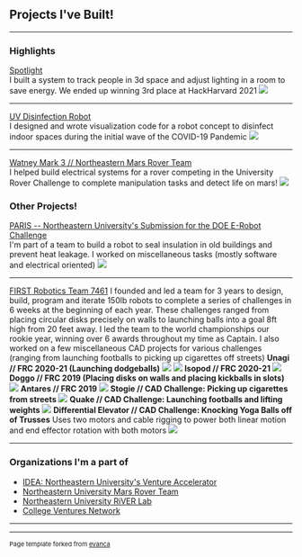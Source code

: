 ## Projects I've Built!

---

### Highlights 

[Spotlight](https://devpost.com/software/spotlight-6f8ct0)
<br>
I built a system to track people in 3d space and adjust lighting in a room to save energy. We ended up winning 3rd place at HackHarvard 2021 
<img src="images/spotlight.png?raw=true"/>

---
[UV Disinfection Robot](https://www.hackster.io/kevin-tran/wells-a-uv-c-disinfection-robot-for-indoor-spaces-946925)
<br>
I designed and wrote visualization code for a robot concept to disinfect indoor spaces during the initial wave of the COVID-19 Pandemic
<img src="images/wells.jpeg?raw=true"/>

---
[Watney Mark 3 // Northeastern Mars Rover Team]()
<br>
I helped build electrical systems for a rover competing in the University Rover Challenge to complete manipulation tasks and detect life on mars!
<img src="images/watney.jpg?raw=true"/>

### Other Projects!

[PARIS -- Northeastern University's Submission for the DOE E-Robot Challenge](https://coe.northeastern.edu/news/nu-team-paris-wins-in-phase-1-of-american-made-e-robot-prize/)
<br>
I'm part of a team to build a robot to seal insulation in old buildings and prevent heat leakage. I worked on miscellaneous tasks (mostly software and electrical oriented)
<img src="images/paris.jpg?raw=true"/>

---
[FIRST Robotics Team 7461](https://sushisquad.org/)
I founded and led a team for 3 years to design, build, program and iterate 150lb robots to complete a series of challenges in 6 weeks at the beginning of each year. These challenges ranged from placing circular disks precisely on walls to launching balls into a goal 8ft high from 20 feet away. I led the team to the world championships our rookie year, winning over 6 awards throughout my time as Captain. I also worked on a few miscellaneous CAD projects for various challenges (ranging from launching footballs to picking up cigarettes off streets)
**Unagi // FRC 2020-21 (Launching dodgeballs)**
<img src="images/unagin.jpg?raw=true"/>
<img src="images/unagi2.jpg?raw=true">
**Isopod // FRC 2020-21**
<img src="images/iso2.png?raw=true">
**Doggo // FRC 2019 (Placing disks on walls and placing kickballs in slots)**
<img src="images/doggo.jpg?raw=true">
**Antares // FRC 2019**
<img src="images/antares.jpg?raw=true">
**Stogie // CAD Challenge: Picking up cigarettes from streets**
<img src="images/Stogie2.png?raw=true">
**Quake // CAD Challenge: Launching footballs and lifting weights**
<img src="images/quake.png?raw=true">
**Differential Elevator // CAD Challenge: Knocking Yoga Balls off of Trusses**
Uses two motors and cable rigging to power both linear motion and end effector rotation with both motors
<img src="images/diffy.jpg?raw=true">

--- 

### Organizations I'm a part of

- [IDEA: Northeastern University's Venture Accelerator](https://www.northeastern.edu/idea/)
- [Northeastern University Mars Rover Team](https://www.northeasternrover.com/)
- [Northeastern University RiVER Lab](https://robotics.northeastern.edu/)
- [College Ventures Network](https://www.collegeventuresnetwork.com/)

---





---
<p style="font-size:11px">Page template forked from <a href="https://github.com/evanca/quick-portfolio">evanca</a></p>
<!-- Remove above link if you don't want to attibute -->
